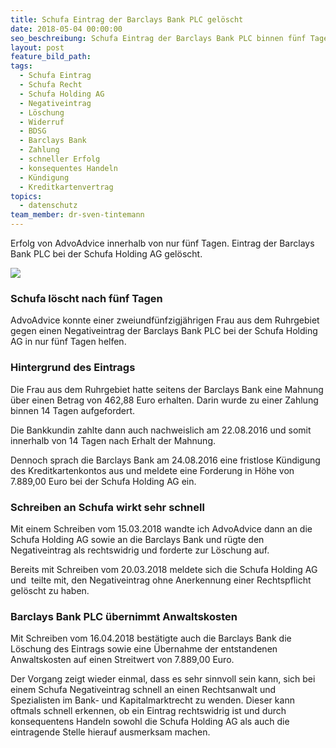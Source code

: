 ```yaml
---
title: Schufa Eintrag der Barclays Bank PLC gelöscht
date: 2018-05-04 00:00:00
seo_beschreibung: Schufa Eintrag der Barclays Bank PLC binnen fünf Tagen gelöscht
layout: post
feature_bild_path:
tags:
  - Schufa Eintrag
  - Schufa Recht
  - Schufa Holding AG
  - Negativeintrag
  - Löschung
  - Widerruf
  - BDSG
  - Barclays Bank
  - Zahlung
  - schneller Erfolg
  - konsequentes Handeln
  - Kündigung
  - Kreditkartenvertrag
topics:
  - datenschutz
team_member: dr-sven-tintemann
---
```


Erfolg von AdvoAdvice innerhalb von nur f&uuml;nf Tagen. Eintrag der Barclays Bank PLC bei der Schufa Holding AG gel&ouml;scht.

![](/uploads/advoadvice-02-13-von-49.jpg)

### Schufa l&ouml;scht nach f&uuml;nf Tagen

AdvoAdvice konnte einer zweiundf&uuml;nfzigj&auml;hrigen Frau aus dem Ruhrgebiet gegen einen Negativeintrag der Barclays Bank PLC bei der Schufa Holding AG in nur f&uuml;nf Tagen helfen.&nbsp;

### Hintergrund des Eintrags

Die Frau aus dem Ruhrgebiet hatte seitens der Barclays Bank eine Mahnung &uuml;ber einen Betrag von 462,88 Euro erhalten. Darin wurde zu einer Zahlung binnen 14 Tagen aufgefordert.

Die Bankkundin zahlte dann auch nachweislich am 22.08.2016 und somit innerhalb von 14 Tagen nach Erhalt der Mahnung.

Dennoch sprach die Barclays Bank am 24.08.2016 eine fristlose K&uuml;ndigung des Kreditkartenkontos aus und meldete eine Forderung in H&ouml;he von 7.889,00 Euro bei der Schufa Holding AG ein.

### Schreiben an Schufa wirkt sehr schnell

Mit einem Schreiben vom 15.03.2018 wandte ich AdvoAdvice dann an die Schufa Holding AG sowie an die Barclays Bank und r&uuml;gte den Negativeintrag als rechtswidrig und forderte zur L&ouml;schung auf.

Bereits mit Schreiben vom 20.03.2018 meldete sich die Schufa Holding AG und&nbsp; teilte mit, den Negativeintrag ohne Anerkennung einer Rechtspflicht gel&ouml;scht zu haben.

### Barclays Bank PLC &uuml;bernimmt Anwaltskosten

Mit Schreiben vom 16.04.2018 best&auml;tigte auch die Barclays Bank die L&ouml;schung des Eintrags sowie eine &Uuml;bernahme der entstandenen Anwaltskosten auf einen Streitwert von 7.889,00 Euro.

Der Vorgang zeigt wieder einmal, dass es sehr sinnvoll sein kann, sich bei einem Schufa Negativeintrag schnell an einen Rechtsanwalt und Spezialisten im Bank- und Kapitalmarktrecht zu wenden. Dieser kann oftmals schnell erkennen, ob ein Eintrag rechtswidrig ist und durch konsequentens Handeln sowohl die Schufa Holding AG als auch die eintragende Stelle hierauf ausmerksam machen.

&nbsp;